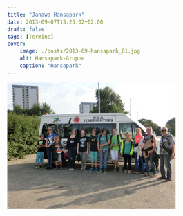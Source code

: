 ```yaml
---
title: "Janawa Hansapark"
date: 2013-09-07T15:25:02+02:00
draft: false
tags: [Termine]
cover:
    image: ./posts/2013-09-hansapark_01.jpg
    alt: Hansapark-Gruppe
    caption: "Hansapark"
---
```


![Bild 2](/posts/2013-09-hansapark_02.jpg)
